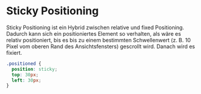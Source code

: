 # Sticky Positioning

Sticky Positioning ist ein Hybrid zwischen relative und fixed Positioning. Dadurch kann sich ein positioniertes Element so verhalten, als wäre es
relativ positioniert, bis es bis zu einem bestimmten Schwellenwert (z. B. 10 Pixel vom oberen Rand des Ansichtsfensters) gescrollt wird. Danach wird
es fixiert.

````CSS
.positioned {
  position: sticky;
  top: 30px;
  left: 30px;
}
````

